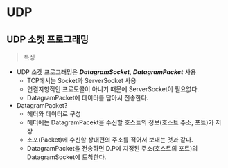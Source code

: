 # UDP
## UDP 소켓 프로그래밍
> 특징
* UDP 소켓 프로그래밍은 ***DatagramSocket***, ***DatagramPacket*** 사용
    * TCP에서는 Socket과 ServerSocket 사용
    * 연결지향적인 프로토콜이 아니기 때문에 ServerSocket이 필요없다.
    * DatagramPacket에 데이터를 담아서 전송한다.
* DatagramPacket?
    * 헤더와 데이터로 구성
    * 헤더에는 DatagramPacekt을 수신할 호스트의 정보(호스트 주소, 포트)가 저장
    * 소포(Packet)에 수신할 상대편의 주소를 적어서 보내는 것과 같다.
    * DatagramPacket을 전송하면 D.P에 지정된 주소(호스트의 포트)의 DatagramSocket에 도착한다.
    